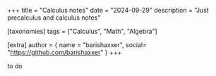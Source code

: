 +++
title = "Calculus notes"
date = "2024-09-29"
description = "Just precalculus and calculus notes"

[taxonomies]
tags = ["Calculus", "Math", "Algebra"]

[extra]
author = { name = "barishaxxer", social= "https://github.com/barishaxxer" }
+++

to do
